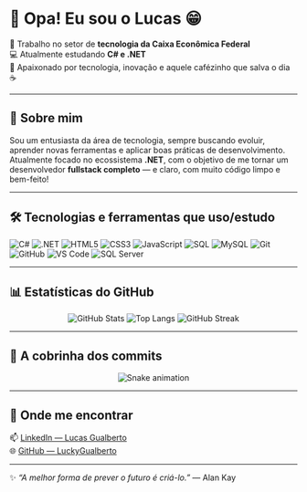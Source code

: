 # 👋 Opa! Eu sou o Lucas 😁

💼 Trabalho no setor de **tecnologia da Caixa Econômica Federal**  
💻 Atualmente estudando **C# e .NET**  
🚀 Apaixonado por tecnologia, inovação e aquele cafézinho que salva o dia ☕

---

## 🧠 Sobre mim

Sou um entusiasta da área de tecnologia, sempre buscando evoluir, aprender novas ferramentas e aplicar boas práticas de desenvolvimento.  
Atualmente focado no ecossistema **.NET**, com o objetivo de me tornar um desenvolvedor **fullstack completo** — e claro, com muito código limpo e bem-feito!

---

## 🛠️ Tecnologias e ferramentas que uso/estudo

![C#](https://img.shields.io/badge/-C%23-239120?style=for-the-badge&logo=c-sharp&logoColor=white)
![.NET](https://img.shields.io/badge/-.NET-512BD4?style=for-the-badge&logo=dotnet&logoColor=white)
![HTML5](https://img.shields.io/badge/-HTML5-E34F26?style=for-the-badge&logo=html5&logoColor=white)
![CSS3](https://img.shields.io/badge/-CSS3-1572B6?style=for-the-badge&logo=css3&logoColor=white)
![JavaScript](https://img.shields.io/badge/-JavaScript-F7DF1E?style=for-the-badge&logo=javascript&logoColor=black)
![SQL](https://img.shields.io/badge/-SQL-336791?style=for-the-badge&logo=postgresql&logoColor=white)
![MySQL](https://img.shields.io/badge/-MySQL-4479A1?style=for-the-badge&logo=mysql&logoColor=white)
![Git](https://img.shields.io/badge/-Git-F05032?style=for-the-badge&logo=git&logoColor=white)
![GitHub](https://img.shields.io/badge/-GitHub-181717?style=for-the-badge&logo=github&logoColor=white)
![VS Code](https://img.shields.io/badge/-VS%20Code-0078D4?style=for-the-badge&logo=visual-studio-code&logoColor=white)
![SQL Server](https://img.shields.io/badge/-SQL%20Server-CC2927?style=for-the-badge&logo=microsoft-sql-server&logoColor=white)

---

## 📊 Estatísticas do GitHub

<div align="center">

![GitHub Stats](https://github-readme-stats.vercel.app/api?username=LuckyGualberto&show_icons=true&theme=tokyonight&hide_title=true)
![Top Langs](https://github-readme-stats.vercel.app/api/top-langs/?username=LuckyGualberto&layout=compact&theme=tokyonight)
![GitHub Streak](https://streak-stats.demolab.com?user=LuckyGualberto&theme=tokyonight)

</div>

---

## 🐍 A cobrinha dos commits

<div align="center">

![Snake animation](https://github.com/LuckyGualberto/LuckyGualberto/blob/output/github-contribution-grid-snake.svg)

</div>

---

## 💬 Onde me encontrar

📫 [LinkedIn — Lucas Gualberto](https://www.linkedin.com/in/lucas-gualbert0/)  
🌐 [GitHub — LuckyGualberto](https://github.com/LuckyGualberto)

---

✨ *“A melhor forma de prever o futuro é criá-lo.”* — Alan Kay
